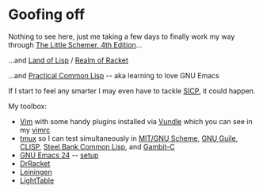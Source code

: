 # Goofing off

Nothing to see here, just me taking a few days to finally work my way through
[The Little Schemer, 4th Edition](http://mitpress.mit.edu/books/little-schemer)...

...and [Land of Lisp](http://www.nostarch.com/lisp.htm) / [Realm of Racket](http://www.nostarch.com/realmofracket.htm)

...and [Practical Common Lisp](http://www.gigamonkeys.com/book/) -- aka learning to love GNU Emacs

If I start to feel any smarter I may even have to tackle [SICP](http://mitpress.mit.edu/sicp/), it could happen.

My toolbox:

* [Vim](http://www.vim.org) with some handy plugins installed via [Vundle](http://github.com/gmarik/Vundle.vim) which you can see in my [vimrc](https://github.com/code-chimp/dotfiles/blob/master/vim/.vimrc)
* [tmux](http://tmux.sourceforge.net/) so I can test simultaneously in [MIT/GNU Scheme](http://www.gnu.org/software/mit-scheme), [GNU Guile](http://www.gnu.org/s/guile), [CLISP](http://clisp.org), [Steel Bank Common Lisp](http://sbcl.org/), and [Gambit-C](http://gambitscheme.org/)
* [GNU Emacs 24](http://www.gnu.org/software/emacs/) -- [setup](http://github.com/code-chimp/dotfiles/tree/master/emacs)
* [DrRacket](http://racket-lang.org)
* [Leiningen](http://leiningen.org/)
* [LightTable](http://lighttable.com/)
